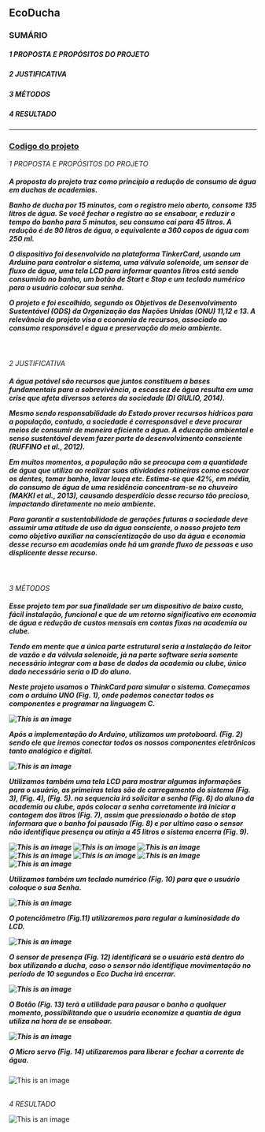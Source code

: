 ## EcoDucha

### SUMÁRIO

##### 1 PROPOSTA E PROPÓSITOS DO PROJETO

##### 2 JUSTIFICATIVA

##### 3 MÉTODOS

##### 4 RESULTADO
----------------------------------------------------------------------

<h3><a href="https://github.com/IvanSultano/EcoDucha/blob/main/EcoDucha.c"> Codigo do projeto </a></h3>

*1 PROPOSTA E PROPÓSITOS DO PROJETO*

<h5> A proposta do projeto traz como princípio a redução de consumo de 
água em duchas de academias.
  
Banho de ducha por 15 minutos, com o registro meio aberto, consome 
135 litros de água. Se você fechar o registro ao se ensaboar, e reduzir o tempo 
do banho para 5 minutos, seu consumo cai para 45 litros. A redução é de 90 
litros de água, o equivalente a 360 copos de água com 250 ml.

O dispositivo foi desenvolvido na plataforma TinkerCard, usando um 
Arduino para controlar o sistema, uma válvula solenoide, um sensor de fluxo de 
água, uma tela LCD para informar quantos litros está sendo consumido no 
banho, um botão de Start e Stop e um teclado numérico para o usuário colocar 
sua senha.

O projeto e foi escolhido, segundo os Objetivos de Desenvolvimento 
Sustentável (ODS) da Organização das Nações Unidas (ONU) 11,12 e 13.
A relevância do projeto visa a economia de recursos, associado ao 
consumo responsável e água e preservação do meio ambiente. </h5><br>

*2 JUSTIFICATIVA*

<h5>A água potável são recursos que juntos constituem a bases fundamentais 
para a sobrevivência, a escassez de água resulta em uma crise que afeta 
diversos setores da sociedade (DI GIULIO, 2014).
  
Mesmo sendo responsabilidade do Estado prover recursos hídricos para 
a população, contudo, a sociedade é corresponsável e deve procurar meios de 
consumir de maneira eficiente a água. A educação ambiental e senso 
sustentável devem fazer parte do desenvolvimento consciente (RUFFINO et al., 
2012).

Em muitos momentos, a população não se preocupa com a quantidade 
de água que utiliza ao realizar suas atividades rotineiras como escovar os 
dentes, tomar banho, lavar louça etc. Estima-se que 42%, em média, do 
consumo de água de uma residência concentram-se no chuveiro (MAKKI et al., 
2013), causando desperdício desse recurso tão precioso, impactando 
diretamente no meio ambiente. 

Para garantir a sustentabilidade de gerações futuras a sociedade deve 
assumir uma atitude de uso da água consciente, o nosso projeto tem como 
objetivo auxiliar na conscientização do uso da água e economia desse recurso 
em academias onde há um grande fluxo de pessoas e uso displicente desse 
recurso.</h5><br>

*3 MÉTODOS*

<h5> Esse projeto tem por sua finalidade ser um dispositivo de baixo custo, 
fácil instalação, funcional e que de um retorno significativo em economia de 
água e redução de custos mensais em contas fixas na academia ou clube.
  
Tendo em mente que a única parte estrutural seria a instalação do leitor de 
vazão e da válvula solenoide, já na parte software seria somente necessário 
integrar com a base de dados da academia ou clube, único dado necessário 
seria o ID do aluno.

Neste projeto usamos o ThinkCard para simular o sistema. Começamos 
com o arduino UNO (Fig. 1), onde podemos conectar todos os componentes e 
programar na linguagem C.

![This is an image](https://github.com/IvanSultano/EcoDucha/blob/main/Arduino.png)

Após a implementação do Arduino, utilizamos um protoboard. 
(Fig. 2) sendo ele que iremos conectar todos os nossos componentes 
eletrônicos tanto analógico e digital.

![This is an image](https://github.com/IvanSultano/EcoDucha/blob/main/Protoboard.png)

Utilizamos também uma tela LCD para mostrar algumas informações 
para o usuário, as primeiras telas são de carregamento do sistema (Fig. 3), 
(Fig. 4), (Fig. 5). na sequencia irá solicitar a senha (Fig. 6) do aluno da 
academia ou clube, após colocar a senha corretamente irá iniciar a contagem 
dos litros (Fig. 7), assim que pressionado o botão de stop informara que o 
banho foi pausado (Fig. 8) e por ultimo caso o sensor não identifique presença 
ou atinja a 45 litros o sistema encerra (Fig. 9).

![This is an image](https://github.com/IvanSultano/EcoDucha/blob/main/Iniciando.png) ![This is an image](https://github.com/IvanSultano/EcoDucha/blob/main/Carregando.png) ![This is an image](https://github.com/IvanSultano/EcoDucha/blob/main/EcoDucha.png) ![This is an image](https://github.com/IvanSultano/EcoDucha/blob/main/Senha.png) ![This is an image](https://github.com/IvanSultano/EcoDucha/blob/main/Consumo.png) ![This is an image](https://github.com/IvanSultano/EcoDucha/blob/main/Pausado.png) ![This is an image](https://github.com/IvanSultano/EcoDucha/blob/main/Encerrado.png)

Utilizamos também um teclado numérico (Fig. 10) para que o usuário 
coloque o sua Senha.

![This is an image](https://github.com/IvanSultano/EcoDucha/blob/main/Teclado.png)

O potenciômetro (Fig.11) utilizaremos para regular a luminosidade do 
LCD.

![This is an image](https://github.com/IvanSultano/EcoDucha/blob/main/Potenciômetro.png)

O sensor de presença (Fig. 12) identificará se o usuário está dentro do 
box utilizando a ducha, caso o sensor não identifique movimentação no período 
de 10 segundos o Eco Ducha irá encerrar.

![This is an image](https://github.com/IvanSultano/EcoDucha/blob/main/Sensor.png)

O Botão (Fig. 13) terá a utilidade para pausar o banho a qualquer 
momento, possibilitando que o usuário economize a quantia de água utiliza na 
hora de se ensaboar.

![This is an image](https://github.com/IvanSultano/EcoDucha/blob/main/Botão.png)

O Micro servo (Fig. 14) utilizaremos para liberar e fechar a corrente de 
água.</h5>

![This is an image](https://github.com/IvanSultano/EcoDucha/blob/main/MicroServo.png)
<br><br>

*4 RESULTADO*

![This is an image](https://github.com/IvanSultano/EcoDucha/blob/main/Resultado.png)






